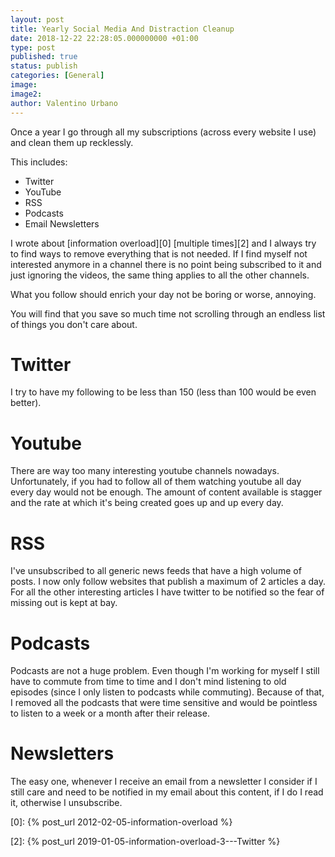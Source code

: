```yaml
---
layout: post
title: Yearly Social Media And Distraction Cleanup
date: 2018-12-22 22:28:05.000000000 +01:00
type: post
published: true
status: publish
categories: [General]
image:
image2:
author: Valentino Urbano
---
```


Once a year I go through all my subscriptions (across every website I use) and clean them up recklessly.

This includes:

- Twitter
- YouTube
- RSS
- Podcasts
- Email Newsletters

I wrote about [information overload][0] [multiple times][2] and I always try to find ways to remove everything that is not needed. If I find myself not interested anymore in a channel there is no point being subscribed to it and just ignoring the videos, the same thing applies to all the other channels.

<!-- I wrote about [information overload][0] [multiple][1] [times][2] and I always try to find ways to remove everything that is not needed. If I find myself not interested anymore in a channel there is no point being subscribed to it and just ignoring the videos, the same thing applies to all the other channels. -->

What you follow should enrich your day not be boring or worse, annoying.

You will find that you save so much time not scrolling through an endless list of things you don't care about.

# Twitter

I try to have my following to be less than 150 (less than 100 would be even better).

# Youtube

There are way too many interesting youtube channels nowadays. Unfortunately, if you had to follow all of them watching youtube all day every day would not be enough. The amount of content available is stagger and the rate at which it's being created goes up and up every day.

# RSS

I've unsubscribed to all generic news feeds that have a high volume of posts. I now only follow websites that publish a maximum of 2 articles a day. For all the other interesting articles I have twitter to be notified so the fear of missing out is kept at bay.

# Podcasts

Podcasts are not a huge problem. Even though I'm working for myself I still have to commute from time to time and I don't mind listening to old episodes (since I only listen to podcasts while commuting). Because of that, I removed all the podcasts that were time sensitive and would be pointless to listen to a week or a month after their release.

# Newsletters

The easy one, whenever I receive an email from a newsletter I consider if I still care and need to be notified in my email about this content, if I do I read it, otherwise I unsubscribe.

[0]: {% post_url 2012-02-05-information-overload %}

<!-- [1]: {/% post_url Information-Overload-Part-2 /%} -->

[2]: {% post_url 2019-01-05-information-overload-3---Twitter %}
